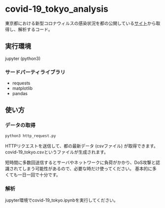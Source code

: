 # covid-19_tokyo_analysis
東京都における新型コロナウィルスの感染状況を都の公開している[サイト](https://stopcovid19.metro.tokyo.lg.jp/data/130001_tokyo_covid19_patients.csv)から取得し、解析するコード。

## 実行環境
jupyter (python3)

### サードパーティライブラリ
- requests
- matplotlib
- pandas

## 使い方

### データの取得

```Bash
python3 http_request.py
```

HTTPリクエストを送信して、都の最新データ (csvファイル) が取得できます。
covid-19_tokyo.csvというファイルが生成されます。

短時間に多数回送信するとサーバやネットワークに負荷がかかり、DoS攻撃と認識されてしまう可能性があるので、必要な時だけ使ってください。
基本的に多くても一日一回で十分です。

### 解析

jupyter環境でcovid-19_tokyo.ipynbを実行してください。